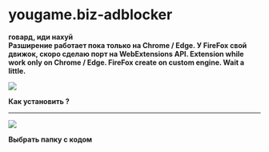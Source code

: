 # yougame.biz-adblocker
<strong>говард, иди нахуй<strong>   
Разширение работает пока только на Chrome / Edge. У FireFox свой движок, скоро сделаю порт на WebExtensions API.
Extension while work only on Chrome / Edge. FireFox create on custom engine. Wait a little.

<img src="https://i.postimg.cc/760p7FwX/MainLogo.png">   

<strong>Как установить ?</strong>   
<hr>  
<img src="https://i.postimg.cc/rmsDw9T8/2025-08-13-153019.png">

Выбрать папку с кодом
